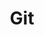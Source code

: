 ---
type: framework
cloudinary_convert: false
published: published
slug: git
title: Git
start: January 01, 2000
---
